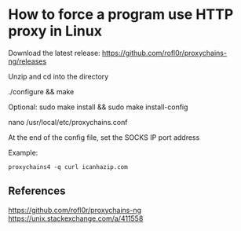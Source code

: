 # How to force a program use HTTP proxy in Linux

Download the latest release: https://github.com/rofl0r/proxychains-ng/releases

Unzip and cd into the directory

./configure && make

Optional: sudo make install && sudo make install-config

nano /usr/local/etc/proxychains.conf

At the end of the config file, set the SOCKS IP port address

Example:
```
proxychains4 -q curl icanhazip.com
```

## References
https://github.com/rofl0r/proxychains-ng
https://unix.stackexchange.com/a/411558
